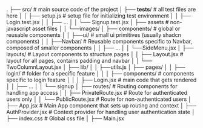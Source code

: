 .
├── src/                  # main source code of the project
│ ├── __tests__/          # all test files are here
│ │ ├── setup.js          # setup file for initializing test environment
│ │ ├── Login.test.jsx
│ │ ├── ...
│ │ └── Signup.test.jsx
│ ├── assets              #  non-javascript asset files
│ │ └──images/ 
│ ├── components/         # global or reusable components 
│ │ ├──ui/                # small ui primitives (usually shadcn components)
│ │ ├──Navbar/            # Reusable components specific to Navbar, composed of smaller components
│ │ ├── ...
│ │ └──SideMenu.jsx
│ ├── layouts/            # Layout components to structure pages
│ │ ├── Layout.jsx        # layout for all pages, contains padding and navbar 
│ │ └── TwoColumnLayout.jsx
│ ├── lib/ 
│ │ ├──utils.js 
│ ├── pages/ 
│ │ ├── login/            # folder for a specific feature 
│ │ │ ├── components/     # components specific to login feature 
│ │ │ ├── Login.jsx       # main code that gets rendered 
│ │ ├── ...
│ │ └── signup
│ ├── routes/             # Routing components for handling app access
│ │ ├── PrivateRoute.jsx  # Route for authenticated users only
│ │ └── PublicRoute.jsx   # Route for non-authenticated users
│ ├── App.jsx             # Main App component that sets up routing and context
│ ├── AuthProvider.jsx    # Context provider for handling user authentication state
│ ├── index.css           # Global css file 
│ ├── Main.jsx

